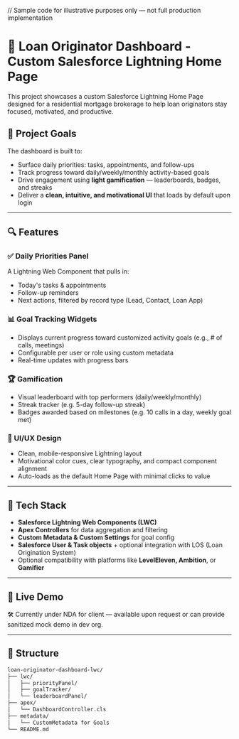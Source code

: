 // Sample code for illustrative purposes only — not full production implementation

# 🏡 Loan Originator Dashboard - Custom Salesforce Lightning Home Page

This project showcases a custom Salesforce Lightning Home Page designed for a residential mortgage brokerage to help loan originators stay focused, motivated, and productive.

## 🎯 Project Goals

The dashboard is built to:
- Surface daily priorities: tasks, appointments, and follow-ups
- Track progress toward daily/weekly/monthly activity-based goals
- Drive engagement using **light gamification** — leaderboards, badges, and streaks
- Deliver a **clean, intuitive, and motivational UI** that loads by default upon login

---

## 🔍 Features

### ✅ Daily Priorities Panel
A Lightning Web Component that pulls in:
- Today's tasks & appointments
- Follow-up reminders
- Next actions, filtered by record type (Lead, Contact, Loan App)

### 📊 Goal Tracking Widgets
- Displays current progress toward customized activity goals (e.g., # of calls, meetings)
- Configurable per user or role using custom metadata
- Real-time updates with progress bars

### 🏆 Gamification
- Visual leaderboard with top performers (daily/weekly/monthly)
- Streak tracker (e.g. 5-day follow-up streak)
- Badges awarded based on milestones (e.g. 10 calls in a day, weekly goal met)

### 🎨 UI/UX Design
- Clean, mobile-responsive Lightning layout
- Motivational color cues, clear typography, and compact component alignment
- Auto-loads as the default Home Page with minimal clicks to value

---

## 🔧 Tech Stack

- **Salesforce Lightning Web Components (LWC)**
- **Apex Controllers** for data aggregation and filtering
- **Custom Metadata & Custom Settings** for goal config
- **Salesforce User & Task objects** + optional integration with LOS (Loan Origination System)
- Optional compatibility with platforms like **LevelEleven, Ambition**, or **Gamifier**

---

## 🔗 Live Demo

🛠 Currently under NDA for client — available upon request or can provide sanitized mock demo in dev org.

---

## 📁 Structure

```bash
loan-originator-dashboard-lwc/
├── lwc/
│   ├── priorityPanel/
│   ├── goalTracker/
│   └── leaderboardPanel/
├── apex/
│   └── DashboardController.cls
├── metadata/
│   └── CustomMetadata for Goals
└── README.md
